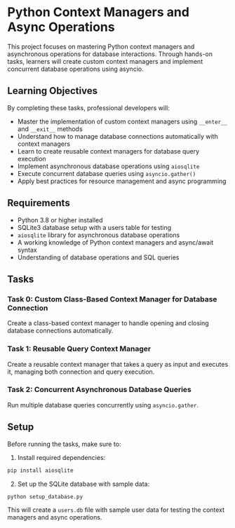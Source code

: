 # Python Context Managers and Async Operations

This project focuses on mastering Python context managers and asynchronous operations for database interactions. Through hands-on tasks, learners will create custom context managers and implement concurrent database operations using asyncio.

## Learning Objectives

By completing these tasks, professional developers will:

- Master the implementation of custom context managers using `__enter__` and `__exit__` methods
- Understand how to manage database connections automatically with context managers
- Learn to create reusable context managers for database query execution
- Implement asynchronous database operations using `aiosqlite`
- Execute concurrent database queries using `asyncio.gather()`
- Apply best practices for resource management and async programming

## Requirements

- Python 3.8 or higher installed
- SQLite3 database setup with a users table for testing
- `aiosqlite` library for asynchronous database operations
- A working knowledge of Python context managers and async/await syntax
- Understanding of database operations and SQL queries

## Tasks

### Task 0: Custom Class-Based Context Manager for Database Connection
Create a class-based context manager to handle opening and closing database connections automatically.

### Task 1: Reusable Query Context Manager
Create a reusable context manager that takes a query as input and executes it, managing both connection and query execution.

### Task 2: Concurrent Asynchronous Database Queries
Run multiple database queries concurrently using `asyncio.gather`.

## Setup

Before running the tasks, make sure to:

1. Install required dependencies:
```bash
pip install aiosqlite
```

2. Set up the SQLite database with sample data:
```bash
python setup_database.py
```

This will create a `users.db` file with sample user data for testing the context managers and async operations.
